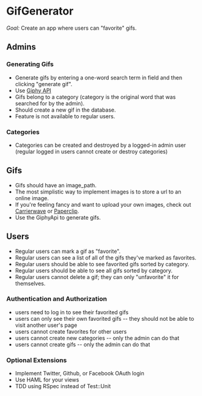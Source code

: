 # GifGenerator

*Goal:* Create an app where users can "favorite" gifs.



## Admins

### Generating Gifs

* Generate gifs by entering a one-word search term in field and then clicking "generate gif".
* Use [Giphy API](https://github.com/giphy/GiphyAPI)
* Gifs belong to a category (category is the original word that was searched for by the admin).
* Should create a new gif in the database.
* Feature is not available to regular users.

### Categories

* Categories can be created and destroyed by a logged-in admin user (regular logged in users cannot create or destroy categories)



## Gifs

* Gifs should have an image_path.
* The most simplistic way to implement images is to store a url to an online image.
* If you're feeling fancy and want to upload your own images, check out [Carrierwave](https://github.com/carrierwaveuploader/carrierwave) or [Paperclip](https://github.com/thoughtbot/paperclip).
* Use the GiphyApi to generate gifs.




## Users

* Regular users can mark a gif as "favorite".
* Regular users can see a list of all of the gifs they've marked as favorites.
* Regular users should be able to see favorited gifs sorted by category.
* Regular users should be able to see all gifs sorted by category.
* Regular users cannot delete a gif; they can only "unfavorite" it for themselves.

### Authentication and Authorization

* users need to log in to see their favorited gifs
* users can only see their own favorited gifs -- they should not be able to visit another user's page
* users cannot create favorites for other users
* users cannot create new categories -- only the admin can do that
* users cannot create gifs -- only the admin can do that







### Optional Extensions

* Implement Twitter, Github, or Facebook OAuth login
* Use HAML for your views
* TDD using RSpec instead of Test::Unit
